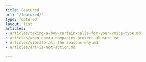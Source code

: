 ```yaml
---
title: Featured
url: "/featured/"
type: featured
layout: list
articles:
- articles/taking-a-bow-curtain-calls-for-your-voice-type.md
- articles/when-opera-companies-protect-abusers.md
- articles/vibrato-all-the-reasons-why.md
- articles/art-is-not-action.md

---
```

